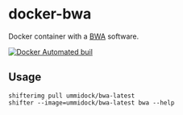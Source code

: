 # docker-bwa

Docker container with a [BWA](http://bio-bwa.sourceforge.net/) software.

[![Docker Automated buil](https://img.shields.io/docker/automated/jrottenberg/ffmpeg.svg)](https://hub.docker.com/r/ummidock/bwa/)

Usage
-----

    shifterimg pull ummidock/bwa-latest
    shifter --image=ummidock/bwa-latest bwa --help
